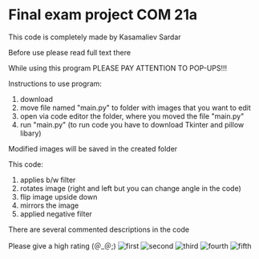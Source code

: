 # Final exam project COM 21a
This code is completely made by Kasamaliev Sardar

Before use please read full text there

While using this program PLEASE PAY ATTENTION TO POP-UPS!!!


Instructions to use program:
1. download 
2. move file named "main.py" to folder with images that you want to edit
3. open via code editor the folder, where you moved the file "main.py" 
4. run "main.py" (to run code you have to download Tkinter and pillow libary)


Modified images will be saved in the created folder

This code: 
1. applies b/w filter
2. rotates image (right and left but you can change angle in the code) 
3. flip image upside down
4. mirrors the image
5. applied negative filter




There are several commented descriptions in the code 


Please give a high rating (＠_＠;)
![first](https://user-images.githubusercontent.com/101983496/171905361-f114eab8-00f6-4fba-9124-3c905af12cda.png)
![second](https://user-images.githubusercontent.com/101983496/171905402-894601a8-4358-411c-814d-36dba6d72489.png)
![third](https://user-images.githubusercontent.com/101983496/171905415-2cc1c07f-7a4f-4d47-9302-657f932b3623.png)
![fourth](https://user-images.githubusercontent.com/101983496/171905426-38561989-90f0-471d-ae78-58622a096ea7.png)
![fifth](https://user-images.githubusercontent.com/101983496/171905437-3dfe0e58-2cae-4b39-aa4c-b34a1f52b587.png)
